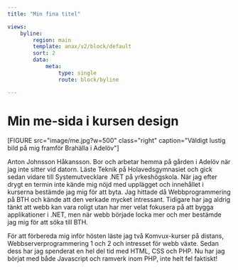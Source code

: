 ```yaml
---
title: "Min fina titel"

views:
    byline:
        region: main
        template: anax/v2/block/default
        sort: 2
        data:
            meta:
                type: single
                route: block/byline

---
```

Min me-sida i kursen design
=========================

[FIGURE src="image/me.jpg?w=500" class="right" caption="Väldigt lustig bild på mig framför Brahälla i Adelöv"]

Anton Johnsson Håkansson. Bor och arbetar hemma på gården i Adelöv när jag inte
sitter vid datorn. Läste Teknik på Holavedsgymnasiet och gick sedan vidare till
Systemutvecklare .NET på yrkeshögskola. När jag efter drygt en termin inte kände
mig nöjd med upplägget och innehållet i kurserna bestämde jag mig för att byta.
Jag hittade då Webbprogrammering på BTH och kände att den verkade mycket intressant.
Tidigare har jag aldrig tänkt att webb kan vara roligt utan har mer velat fokusera på
att bygga applikationer i .NET, men när webb började locka mer och mer bestämde jag
mig för att söka till BTH.

För att förbereda mig inför hösten läste jag två Komvux-kurser på distans,
Webbserverprogrammering 1 och 2 och intresset för webb växte. Sedan dess har jag
spenderat en hel del tid med HTML, CSS och PHP. Nu har jag börjat med både Javascript
och ramverk inom PHP, inte helt fel faktiskt!

